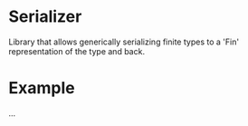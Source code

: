 # Serializer

Library that allows generically serializing finite types to a 'Fin' representation of the type and back.

# Example

...
